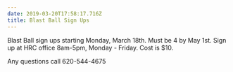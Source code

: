 ```yaml
---
date: 2019-03-20T17:58:17.716Z
title: Blast Ball Sign Ups
---
```

Blast Ball sign ups  starting Monday, March 18th. Must be 4 by May 1st. Sign up at HRC office  8am-5pm, Monday - Friday. Cost is $10. 

Any questions call 620-544-4675

